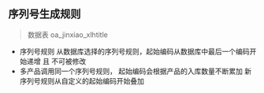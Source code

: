 ## 序列号生成规则

   >数据表 oa_jinxiao_xlhtitle
   - 序列号规则  从数据库选择的序列号规则，起始编码从数据库中最后一个编码开始递增 且 不可被修改
   - 多产品调用同一个序列号规则， 起始编码会根据产品的入库数量不断累加  新序列号规则从自定义的起始编码开始叠加
